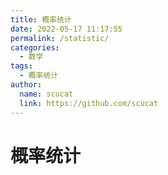 ```yaml
---
title: 概率统计
date: 2022-05-17 11:17:55
permalink: /statistic/
categories: 
  - 数学
tags: 
  - 概率统计
author: 
  name: scucat
  link: https://github.com/scucat
---
```


# 概率统计
